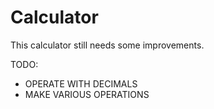 # Calculator

This calculator still needs some improvements.

TODO:
- OPERATE WITH DECIMALS
- MAKE VARIOUS OPERATIONS
